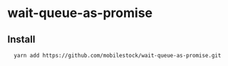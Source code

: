 # wait-queue-as-promise

## Install
```
  yarn add https://github.com/mobilestock/wait-queue-as-promise.git
```
